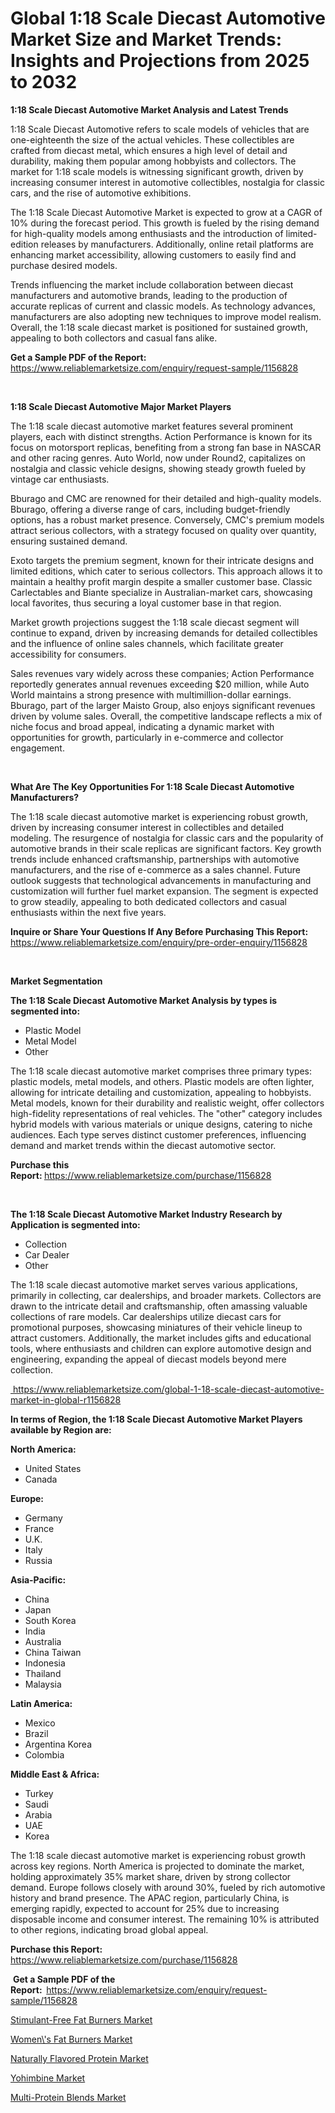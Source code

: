 <p><h1>Global 1:18 Scale Diecast Automotive Market Size and Market Trends: Insights and Projections from 2025 to 2032</h1></p><p><strong>1:18 Scale Diecast Automotive Market Analysis and Latest Trends</strong></p>
<p><p>1:18 Scale Diecast Automotive refers to scale models of vehicles that are one-eighteenth the size of the actual vehicles. These collectibles are crafted from diecast metal, which ensures a high level of detail and durability, making them popular among hobbyists and collectors. The market for 1:18 scale models is witnessing significant growth, driven by increasing consumer interest in automotive collectibles, nostalgia for classic cars, and the rise of automotive exhibitions. </p><p>The 1:18 Scale Diecast Automotive Market is expected to grow at a CAGR of 10% during the forecast period. This growth is fueled by the rising demand for high-quality models among enthusiasts and the introduction of limited-edition releases by manufacturers. Additionally, online retail platforms are enhancing market accessibility, allowing customers to easily find and purchase desired models. </p><p>Trends influencing the market include collaboration between diecast manufacturers and automotive brands, leading to the production of accurate replicas of current and classic models. As technology advances, manufacturers are also adopting new techniques to improve model realism. Overall, the 1:18 scale diecast market is positioned for sustained growth, appealing to both collectors and casual fans alike.</p></p>
<p><strong>Get a Sample PDF of the Report:&nbsp;</strong> <a href="https://www.reliablemarketsize.com/enquiry/request-sample/1156828?utm_campaign=1885&utm_medium=2&utm_source=Github&utm_content=ia&utm_term=21032025&utm_id=118-scale-diecast-automotive">https://www.reliablemarketsize.com/enquiry/request-sample/1156828</a></p>
<p>&nbsp;</p>
<p><strong>1:18 Scale Diecast Automotive Major Market Players</strong></p>
<p><p>The 1:18 scale diecast automotive market features several prominent players, each with distinct strengths. Action Performance is known for its focus on motorsport replicas, benefiting from a strong fan base in NASCAR and other racing genres. Auto World, now under Round2, capitalizes on nostalgia and classic vehicle designs, showing steady growth fueled by vintage car enthusiasts.</p><p>Bburago and CMC are renowned for their detailed and high-quality models. Bburago, offering a diverse range of cars, including budget-friendly options, has a robust market presence. Conversely, CMC's premium models attract serious collectors, with a strategy focused on quality over quantity, ensuring sustained demand.</p><p>Exoto targets the premium segment, known for their intricate designs and limited editions, which cater to serious collectors. This approach allows it to maintain a healthy profit margin despite a smaller customer base. Classic Carlectables and Biante specialize in Australian-market cars, showcasing local favorites, thus securing a loyal customer base in that region.</p><p>Market growth projections suggest the 1:18 scale diecast segment will continue to expand, driven by increasing demands for detailed collectibles and the influence of online sales channels, which facilitate greater accessibility for consumers.</p><p>Sales revenues vary widely across these companies; Action Performance reportedly generates annual revenues exceeding $20 million, while Auto World maintains a strong presence with multimillion-dollar earnings. Bburago, part of the larger Maisto Group, also enjoys significant revenues driven by volume sales. Overall, the competitive landscape reflects a mix of niche focus and broad appeal, indicating a dynamic market with opportunities for growth, particularly in e-commerce and collector engagement.</p></p>
<p>&nbsp;</p>
<p><strong>What Are The Key Opportunities For 1:18 Scale Diecast Automotive Manufacturers?</strong></p>
<p><p>The 1:18 scale diecast automotive market is experiencing robust growth, driven by increasing consumer interest in collectibles and detailed modeling. The resurgence of nostalgia for classic cars and the popularity of automotive brands in their scale replicas are significant factors. Key growth trends include enhanced craftsmanship, partnerships with automotive manufacturers, and the rise of e-commerce as a sales channel. Future outlook suggests that technological advancements in manufacturing and customization will further fuel market expansion. The segment is expected to grow steadily, appealing to both dedicated collectors and casual enthusiasts within the next five years.</p></p>
<p><strong>Inquire or Share Your Questions If Any Before Purchasing This Report:</strong> <a href="https://www.reliablemarketsize.com/enquiry/pre-order-enquiry/1156828?utm_campaign=1885&utm_medium=2&utm_source=Github&utm_content=ia&utm_term=21032025&utm_id=118-scale-diecast-automotive">https://www.reliablemarketsize.com/enquiry/pre-order-enquiry/1156828</a></p>
<p>&nbsp;</p>
<p><strong>Market Segmentation</strong></p>
<p><strong>The 1:18 Scale Diecast Automotive Market Analysis by types is segmented into:</strong></p>
<p><ul><li>Plastic Model</li><li>Metal Model</li><li>Other</li></ul></p>
<p><p>The 1:18 scale diecast automotive market comprises three primary types: plastic models, metal models, and others. Plastic models are often lighter, allowing for intricate detailing and customization, appealing to hobbyists. Metal models, known for their durability and realistic weight, offer collectors high-fidelity representations of real vehicles. The "other" category includes hybrid models with various materials or unique designs, catering to niche audiences. Each type serves distinct customer preferences, influencing demand and market trends within the diecast automotive sector.</p></p>
<p><strong>Purchase this Report:&nbsp;</strong><a href="https://www.reliablemarketsize.com/purchase/1156828?utm_campaign=1885&utm_medium=2&utm_source=Github&utm_content=ia&utm_term=21032025&utm_id=118-scale-diecast-automotive">https://www.reliablemarketsize.com/purchase/1156828</a></p>
<p>&nbsp;</p>
<p><strong>The 1:18 Scale Diecast Automotive Market Industry Research by Application is segmented into:</strong></p>
<p><ul><li>Collection</li><li>Car Dealer</li><li>Other</li></ul></p>
<p><p>The 1:18 scale diecast automotive market serves various applications, primarily in collecting, car dealerships, and broader markets. Collectors are drawn to the intricate detail and craftsmanship, often amassing valuable collections of rare models. Car dealerships utilize diecast cars for promotional purposes, showcasing miniatures of their vehicle lineup to attract customers. Additionally, the market includes gifts and educational tools, where enthusiasts and children can explore automotive design and engineering, expanding the appeal of diecast models beyond mere collection.</p></p>
<p><a href="https://www.reliablemarketsize.com/global-1-18-scale-diecast-automotive-market-in-global-r1156828?utm_campaign=1885&utm_medium=2&utm_source=Github&utm_content=ia&utm_term=21032025&utm_id=118-scale-diecast-automotive">&nbsp;https://www.reliablemarketsize.com/global-1-18-scale-diecast-automotive-market-in-global-r1156828</a></p>
<p><strong>In terms of Region, the 1:18 Scale Diecast Automotive Market Players available by Region are:</strong></p>
<p>
    <p> <strong> North America: </strong>
        <ul>
            <li>United States</li>
            <li>Canada</li>
        </ul>
        </p> 
    <p> <strong> Europe: </strong>
        <ul>
            <li>Germany</li>
            <li>France</li>
            <li>U.K.</li>
            <li>Italy</li>
            <li>Russia</li>
        </ul>
        </p> 
    <p> <strong> Asia-Pacific: </strong>
        <ul>
            <li>China</li>
            <li>Japan</li>
            <li>South Korea</li>
            <li>India</li>
            <li>Australia</li>
            <li>China Taiwan</li>
            <li>Indonesia</li>
            <li>Thailand</li>
            <li>Malaysia</li>
        </ul>
        </p> 
    <p> <strong> Latin America: </strong>
        <ul>
            <li>Mexico</li>
            <li>Brazil</li>
            <li>Argentina Korea</li>
            <li>Colombia</li>
        </ul>
        </p> 
    <p> <strong> Middle East & Africa: </strong>
        <ul>
            <li>Turkey</li>
            <li>Saudi</li>
            <li>Arabia</li>
            <li>UAE</li>
            <li>Korea</li>
        </ul>
    </p>
    </p>
<p><p>The 1:18 scale diecast automotive market is experiencing robust growth across key regions. North America is projected to dominate the market, holding approximately 35% market share, driven by strong collector demand. Europe follows closely with around 30%, fueled by rich automotive history and brand presence. The APAC region, particularly China, is emerging rapidly, expected to account for 25% due to increasing disposable income and consumer interest. The remaining 10% is attributed to other regions, indicating broad global appeal.</p></p>
<p><strong>Purchase this Report: </strong><a href="https://www.reliablemarketsize.com/purchase/1156828?utm_campaign=1885&utm_medium=2&utm_source=Github&utm_content=ia&utm_term=21032025&utm_id=118-scale-diecast-automotive">https://www.reliablemarketsize.com/purchase/1156828</a></p>
<p>&nbsp;<strong>Get a Sample PDF of the Report:&nbsp;&nbsp;</strong><a href="https://www.reliablemarketsize.com/enquiry/request-sample/1156828?utm_campaign=1885&utm_medium=2&utm_source=Github&utm_content=ia&utm_term=21032025&utm_id=118-scale-diecast-automotive">https://www.reliablemarketsize.com/enquiry/request-sample/1156828</a></p>
<p><strong></strong></p>
<p><p><a href="https://github.com/erkidrhoy/Market-Research-Report-List-1/blob/main/stimulant-free-fat-burners-market.md?utm_campaign=1885&utm_medium=2&utm_source=Github&utm_content=ia&utm_term=21032025&utm_id=118-scale-diecast-automotive">Stimulant-Free Fat Burners Market</a></p><p><a href="https://github.com/semenbobbaxu/Market-Research-Report-List-1/blob/main/womens-fat-burners-market.md?utm_campaign=1885&utm_medium=2&utm_source=Github&utm_content=ia&utm_term=21032025&utm_id=118-scale-diecast-automotive">Women\'s Fat Burners Market</a></p><p><a href="https://github.com/milievkulov/Market-Research-Report-List-1/blob/main/naturally-flavored-protein-market.md?utm_campaign=1885&utm_medium=2&utm_source=Github&utm_content=ia&utm_term=21032025&utm_id=118-scale-diecast-automotive">Naturally Flavored Protein Market</a></p><p><a href="https://github.com/roffefaith6l/Market-Research-Report-List-1/blob/main/yohimbine-market.md?utm_campaign=1885&utm_medium=2&utm_source=Github&utm_content=ia&utm_term=21032025&utm_id=118-scale-diecast-automotive">Yohimbine Market</a></p><p><a href="https://github.com/enieyfabius/Market-Research-Report-List-1/blob/main/multi-protein-blends-market.md?utm_campaign=1885&utm_medium=2&utm_source=Github&utm_content=ia&utm_term=21032025&utm_id=118-scale-diecast-automotive">Multi-Protein Blends Market</a></p></p>